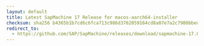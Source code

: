 ```yaml
---
layout: default
title: Latest SapMachine 17 Release for macos-aarch64-installer
checksum: sha256 b4365b1b7cd6c6fca713c986d3762059164cd8a07e7a2c7900bbedf497fe6418
redirect_to:
  - https://github.com/SAP/SapMachine/releases/download/sapmachine-17.0.13/sapmachine-jdk-17.0.13_macos-aarch64_bin.dmg
---
```


